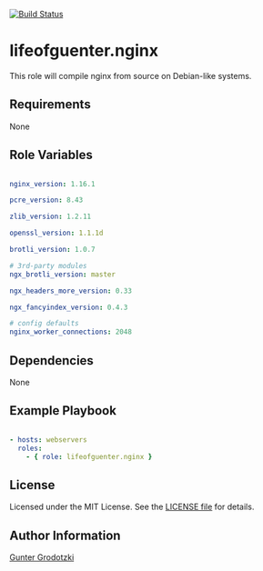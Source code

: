 [![Build Status](https://travis-ci.org/lifeofguenter/ansible-role-nginx.svg?branch=master)](https://travis-ci.org/lifeofguenter/ansible-role-nginx)

# lifeofguenter.nginx

This role will compile nginx from source on Debian-like systems.

## Requirements

None

## Role Variables

```yaml

nginx_version: 1.16.1

pcre_version: 8.43

zlib_version: 1.2.11

openssl_version: 1.1.1d

brotli_version: 1.0.7

# 3rd-party modules
ngx_brotli_version: master

ngx_headers_more_version: 0.33

ngx_fancyindex_version: 0.4.3

# config defaults
nginx_worker_connections: 2048

```

## Dependencies

None

## Example Playbook

```yaml

- hosts: webservers
  roles:
    - { role: lifeofguenter.nginx }
```

## License

Licensed under the MIT License. See the [LICENSE file](LICENSE) for details.

## Author Information

[Gunter Grodotzki](https://lifeofguenter.de)
